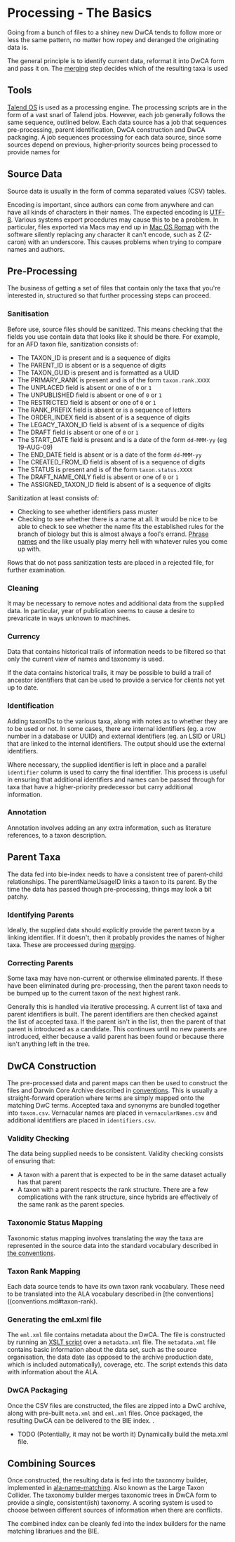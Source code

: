 # Processing - The Basics

Going from a bunch of files to a shiney new DwCA tends to follow more or less the same pattern,
no matter how ropey and deranged the originating data is.

The general principle is to identify current data, reformat it into DwCA form and pass it on.
The [merging](merging.md) step decides which of the resulting taxa is used

## Tools

[Talend OS](http://www.talend.com/) is used as a processing engine.
The processing scripts are in the form of a vast snarl of Talend jobs.
However, each job generally follows the same sequence, outlined below.
Each data source has a job that sequences pre-processing, parent identification, DwCA construction and DwCA packaging.
A job sequences processing for each data source, since some sources depend on previous, higher-priority sources
being processed to provide names for 

## Source Data

Source data is usually in the form of comma separated values (CSV) tables.

Encoding is important, since authors can come from anywhere and can have all kinds of characters in their names.
The expected encoding is [UTF-8](http://www.unicode.org).
Various systems export procedures may cause this to be a problem.
In particular, files exported via Macs may end up in [Mac OS Roman](https://en.wikipedia.org/wiki/Mac_OS_Roman)
with the software silently replacing any character it can't encode, such as Ž (Z-caron) with an underscore.
This causes problems when trying to compare names and authors.

## Pre-Processing

The business of getting a set of files that contain only the taxa that you're interested in,
structured so that further processing steps can proceed.

### Sanitisation

Before use, source files should be sanitized.
This means checking that the fields you use contain data that looks like it should be there.
For example, for an AFD taxon file, sanitization consists of:

* The TAXON_ID is present and is a sequence of digits
* The PARENT_ID is absent or is a sequence of digits
* The TAXON_GUID is present and is formatted as a UUID
* The PRIMARY_RANK is present and is of the form `taxon.rank.XXXX`
* The UNPLACED field is absent or one of `0` or `1`
* The UNPUBLISHED field is absent or one of `0` or `1`
* The RESTRICTED field is absent or one of `0` or `1`
* The RANK_PREFIX field is absent or is a sequence of letters
* The ORDER_INDEX field is absent of is a sequence of digits
* The LEGACY_TAXON_ID field is absent of is a sequence of digits
* The DRAFT field is absent or one of `0` or `1`
* The START_DATE field is present and is a date of the form `dd-MMM-yy` (eg 19-AUG-09)
* The END_DATE field is absent or is a date of the form `dd-MMM-yy`
* The CREATED_FROM_ID field is absent of is a sequence of digits
* The STATUS is present and is of the form `taxon.status.XXXX`
* The DRAFT_NAME_ONLY field is absent or one of `0` or `1`
* The ASSIGNED_TAXON_ID field is absent of is a sequence of digits

Sanitization at least consists of:

* Checking to see whether identifiers pass muster
* Checking to see whether there is a name at all.
It would be nice to be able to check to see whether the name fits the established rules for
the branch of biology but this is almost always a fool's errand.
[Phrase names](glossary.md#def-phrase-name) and the like usually play merry hell with whatever rules you come up with.

Rows that do not pass sanitization tests are placed in a rejected file, for further examination.

### Cleaning

It may be necessary to remove notes and additional data from the supplied data.
In particular, year of publication seems to cause a desire to prevaricate in ways unknown to machines.

### Currency

Data that contains historical trails of information needs to be filtered so that only the current
view of names and taxonomy is used.

If the data contains historical trails, it may be possible to build a trail of ancestor identifiers
that can be used to provide a service for clients not yet up to date. 


### Identification

Adding taxonIDs to the various taxa, along with notes as to whether they are to be used or not.
In some cases, there are internal identifiers (eg. a row number in a database or UUID) and external identifiers
(eg. an LSID or URL) that are linked to the internal identifiers.
The output should use the external identifiers.

Where necessary, the supplied identifier is left in place  and a parallel `identifier` column is used
to carry the final identifier.
This process is useful in ensuring that additional identifiers and names can be passed through for taxa
that have a higher-priority predecessor but carry additional information.


### Annotation

Annotation involves adding an any extra information, such as literature references, to a taxon description.


## Parent Taxa

The data fed into bie-index needs to have a consistent tree of parent-child relationships.
The parentNameUsageID links a taxon to its parent.
By the time the data has passed though pre-processing, things may look a bit patchy.

### Identifying Parents

Ideally, the supplied data should explicitly provide the parent taxon by a linking identifier.
If it doesn't, then it probably provides the names of higher taxa.
These are proceessed during [merging](#combining-sources).


### <a name="correcting-parents"/> Correcting Parents

Some taxa may have non-current or otherwise eliminated parents.
If these have been eliminated during pre-processing, then the parent taxon needs to be bumped up to the 
current taxon of the next highest rank.

Generally this is handled via iterative processing.
A current list of taxa and parent identifiers is built.
The parent identifiers are then checked against the list of accepted taxa.
If the parent isn't in the list, then the parent of that parent is introduced as a candidate.
This continues until no new parents are introduced, either because a valid parent has been found
or because there isn't anything left in the tree.


## DwCA Construction

The pre-processed data and parent maps can then be used to construct the
files and Darwin Core Archive described in [conventions](conventions.md).
This is usually a straight-forward operation where terms are simply mapped onto the matching DwC terms.
Accepted taxa and synonyms are bundled together into `taxon.csv`.
Vernacular names are placed in `vernacularNames.csv` and additional identifiers are placed in `identifiers.csv`.

### Validity Checking

The data being supplied needs to be consistent.
Validity checking consists of ensuring that:

* A taxon with a parent that is expected to be in the same dataset actually has that parent
* A taxon with a parent respects the rank structure.
There are a few complications with the rank structure, since hybrids are effectively of the same rank
as the parent species.

### Taxonomic Status Mapping

Taxonomic status mapping involves translating the way the taxa are represented in the source data
into the standard vocabulary described in [the conventions](conventions.md#taxonomic-status).


### Taxon Rank Mapping

Each data source tends to have its own taxon rank vocabulary.
These need to be translated into the ALA vocabulary described in [the conventions]((conventions.md#taxon-rank).

### Generating the eml.xml file

The `eml.xml` file contains metadata about the DwCA.
The file is constructed by running an [XSLT script](eml.xsl) over a `metadata.xml` file.
The `metadata.xml` file contains basic information about the data set, such as the source organisation, the
data date (as opposed to the archive production date, which is included automatically), coverage, etc.
The script extends this data with information about the ALA.

### DwCA Packaging

Once the CSV files are constructed, the files are zipped into a DwC archive, along with
pre-built `meta.xml` and `eml.xml` files.
Once packaged, the resulting DwCA can be delivered to the BIE index.
.
* TODO (Potentially, it may not be worth it) Dynamically build the meta.xml file.

## Combining Sources

Once constructed, the resulting data is fed into the taxonomy builder,
implemented in [ala-name-matching](https://github.com/AtlasOfLivingAustralia/ala-name-matching).
Also known as the Large Taxon Collider.
The taxonomy builder merges taxonomic trees in DwCA form to provide a single, 
consistent(ish) taxonomy.
A scoring system is used to choose between different sources of information when
there are conflicts.

The combined index can be cleanly fed into the index builders for the name matching librariues
and the BIE.






